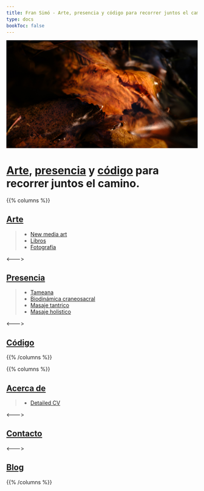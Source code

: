 ```yaml
---
title: Fran Simó - Arte, presencia y código para recorrer juntos el camino.
type: docs
bookToc: false
---
```


![X1V45282-Enhanced-SR.jpg](docs/art/photography/It_is_in_all_of_us/X1V45282-Enhanced-SR.jpg)

# [Arte](docs/art), [presencia](docs/presence) y [código](docs/code) para recorrer juntos el camino.
{{% columns %}}

## [Arte](docs/art)

> - [New media art](docs/art/new_media_art)
> - [Libros](docs/art/books)
> - [Fotografía](docs/art/photography)
  
<--->

## [Presencia](docs/presence)

> - [Tameana](docs/presence/tameana)
> - [Biodinámica craneosacral](docs/presence/biodinamica_craneosacral)
> - [Masaje tantrico](docs/presence/masaje_tantrico)
> - [Masaje holistico](docs/presence/masaje_holistico)

<--->

## [Código](docs/code)

{{% /columns %}}

{{% columns %}}

## [Acerca de](docs/cv)
> - [Detailed CV](docs/cv/detailed_cv.md)

<--->

## [Contacto](docs/contact)

<--->

## [Blog](posts)
{{% /columns %}}